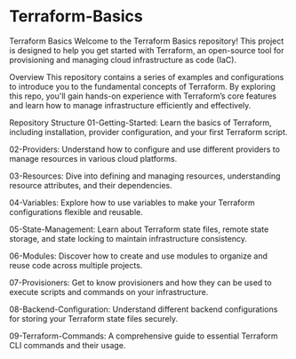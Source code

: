 # Terraform-Basics

Terraform Basics
Welcome to the Terraform Basics repository! This project is designed to help you get started with Terraform, an open-source tool for provisioning and managing cloud infrastructure as code (IaC).

Overview
This repository contains a series of examples and configurations to introduce you to the fundamental concepts of Terraform. By exploring this repo, you'll gain hands-on experience with Terraform’s core features and learn how to manage infrastructure efficiently and effectively.

Repository Structure
01-Getting-Started: Learn the basics of Terraform, including installation, provider configuration, and your first Terraform script.

02-Providers: Understand how to configure and use different providers to manage resources in various cloud platforms.

03-Resources: Dive into defining and managing resources, understanding resource attributes, and their dependencies.

04-Variables: Explore how to use variables to make your Terraform configurations flexible and reusable.

05-State-Management: Learn about Terraform state files, remote state storage, and state locking to maintain infrastructure consistency.

06-Modules: Discover how to create and use modules to organize and reuse code across multiple projects.

07-Provisioners: Get to know provisioners and how they can be used to execute scripts and commands on your infrastructure.

08-Backend-Configuration: Understand different backend configurations for storing your Terraform state files securely.

09-Terraform-Commands: A comprehensive guide to essential Terraform CLI commands and their usage.
